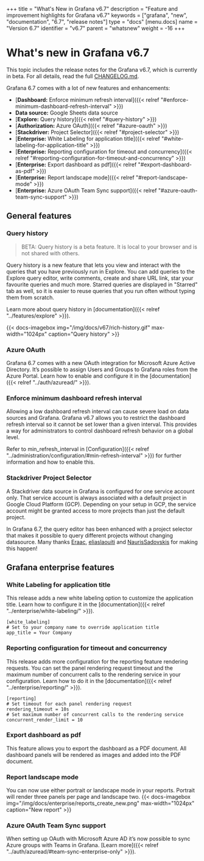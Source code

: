+++
title = "What's New in Grafana v6.7"
description = "Feature and improvement highlights for Grafana v6.7"
keywords = ["grafana", "new", "documentation", "6.7", "release notes"]
type = "docs"
[menu.docs]
name = "Version 6.7"
identifier = "v6.7"
parent = "whatsnew"
weight = -16
+++

# What's new in Grafana v6.7

This topic includes the release notes for the Grafana v6.7, which is currently in beta. For all details, read the full [CHANGELOG.md](https://github.com/grafana/grafana/blob/master/CHANGELOG.md).

Grafana 6.7 comes with a lot of new features and enhancements:

- [**Dashboard:** Enforce minimum refresh interval]({{< relref "#enforce-minimum-dashboard-refresh-interval" >}})
- **Data source:** Google Sheets data source 
- [**Explore:** Query history]({{< relref "#query-history" >}})
- [**Authorization:** Azure OAuth]({{< relref "#azure-oauth" >}})
- [**Stackdriver:** Project Selector]({{< relref "#project-selector" >}})
- [**Enterprise:** White Labeling for application title]({{< relref "#white-labeling-for-application-title" >}})
- [**Enterprise:** Reporting configuration for timeout and concurrency]({{< relref "#reporting-configuration-for-timeout-and-concurrency" >}})
- [**Enterprise:** Export dashboard as pdf]({{< relref "#export-dashboard-as-pdf" >}})
- [**Enterprise:** Report landscape mode]({{< relref "#report-landscape-mode" >}})
- [**Enterprise:** Azure OAuth Team Sync support]({{< relref "#azure-oauth-team-sync-support" >}})

## General features

### Query history
> BETA: Query history is a beta feature. It is local to your browser and is not shared with others.

Query history is a new feature that lets you view and interact with the queries that you have previously run in Explore. You can add queries to the Explore query editor,  write comments, create and share URL link, star your favourite queries and much more. Starred queries are displayed in "Starred" tab as well, so it is easier to reuse queries that you run often without typing them from scratch.

Learn more about query history in [documentation]({{< relref "../features/explore" >}}).

{{< docs-imagebox img="/img/docs/v67/rich-history.gif" max-width="1024px" caption="Query history" >}}

### Azure OAuth
Grafana 6.7 comes with a new OAuth integration for Microsoft Azure Active Directory. It’s possible to assign Users and Groups to Grafana roles from the Azure Portal. Learn how to enable and configure it in the [documentation]({{< relref "../auth/azuread/" >}}).

### Enforce minimum dashboard refresh interval

Allowing a low dashboard refresh interval can cause severe load on data sources and Grafana. Grafana v6.7 allows you to restrict the dashboard refresh interval so it cannot be set lower than a given interval. This provides a way for administrators to control dashboard refresh behavior on a global level.

Refer to min_refresh_interval in [Configuration]({{< relref "../administration/configuration/#min-refresh-interval" >}}) for further information and how to enable this.

### Stackdriver Project Selector
A Stackdriver data source in Grafana is configured for one service account only. That service account is always associated with a default project in Google Cloud Platform (GCP). Depending on your setup in GCP, the service account might be granted access to more projects than just the default project. 

In Grafana 6.7, the query editor has been enhanced with a project selector that makes it possible to query different projects without changing datasource. Many thanks [Eraac](https://github.com/Eraac), [eliaslaouiti](https://github.com/eliaslaouiti) and [NaurisSadovskis](https://github.com/NaurisSadovskis) for making this happen! 

## Grafana enterprise features

### White Labeling for application title
This release adds a new white labeling option to customize the application title. Learn how to configure it in the [documentation]({{< relref "../enterprise/white-labeling/" >}}).

```
[white_labeling]
# Set to your company name to override application title
app_title = Your Company
```

### Reporting configuration for timeout and concurrency
This release adds more configuration for the reporting feature rendering requests. You can set the panel rendering request timeout and the maximum number of concurrent calls to the rendering service in your configuration. Learn how to do it in the [documentation]({{< relref "../enterprise/reporting/" >}}).

```
[reporting]
# Set timeout for each panel rendering request
rendering_timeout = 10s
# Set maximum number of concurrent calls to the rendering service
concurrent_render_limit = 10
```

### Export dashboard as pdf
This feature allows you to export the dashboard as a PDF document. All dashboard panels will be rendered as images and added into the PDF document.

### Report landscape mode
You can now use either portrait or landscape mode in your reports. Portrait will render three panels per page and landscape two.
{{< docs-imagebox img="/img/docs/enterprise/reports_create_new.png" max-width="1024px" caption="New report" >}}

### Azure OAuth Team Sync support
When setting up OAuth with Microsoft Azure AD it’s now possible to sync Azure groups with Teams in Grafana.
[Learn more]({{< relref "../auth/azuread/#team-sync-enterprise-only" >}}).
